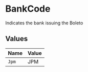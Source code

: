 # BankCode

Indicates the bank issuing the Boleto


## Values

| Name  | Value |
| ----- | ----- |
| `Jpm` | JPM   |